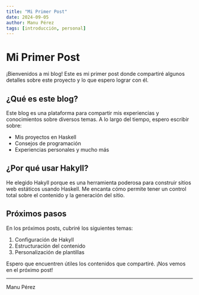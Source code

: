 ```yaml
---
title: "Mi Primer Post"
date: 2024-09-05
author: Manu Pérez
tags: [introducción, personal]
---
```


# Mi Primer Post

¡Bienvenidos a mi blog! Este es mi primer post donde compartiré algunos detalles sobre este proyecto y lo que espero lograr con él.

## ¿Qué es este blog?

Este blog es una plataforma para compartir mis experiencias y conocimientos sobre diversos temas. A lo largo del tiempo, espero escribir sobre:

- Mis proyectos en Haskell
- Consejos de programación
- Experiencias personales y mucho más

## ¿Por qué usar Hakyll?

He elegido Hakyll porque es una herramienta poderosa para construir sitios web estáticos usando Haskell. Me encanta cómo permite tener un control total sobre el contenido y la generación del sitio.

## Próximos pasos

En los próximos posts, cubriré los siguientes temas:

1. Configuración de Hakyll
2. Estructuración del contenido
3. Personalización de plantillas

Espero que encuentren útiles los contenidos que compartiré. ¡Nos vemos en el próximo post!

---

Manu Pérez

